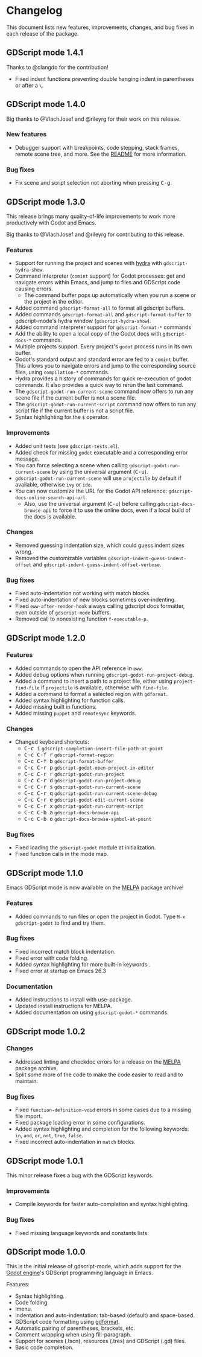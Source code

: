 # Changelog

This document lists new features, improvements, changes, and bug fixes in each release of the package.

## GDScript mode 1.4.1

Thanks to @clangdo for the contribution!

- Fixed indent functions preventing double hanging indent in parentheses or after a `\`.

## GDScript mode 1.4.0

Big thanks to @VlachJosef and @rileyrg for their work on this release.

### New features

- Debugger support with breakpoints, code stepping, stack frames, remote scene tree, and more. See the [README](https://github.com/godotengine/emacs-gdscript-mode/blob/master/README.md) for more information.

### Bug fixes

- Fix scene and script selection not aborting when pressing <kbd>C-g</kbd>.

## GDScript mode 1.3.0

This release brings many quality-of-life improvements to work more productively with Godot and Emacs.

Big thanks to @VlachJosef and @rileyrg for contributing to this release.

### Features

- Support for running the project and scenes with [hydra](https://github.com/abo-abo/hydra) with `gdscript-hydra-show`.
- Command interpreter (`comint` support) for Godot processes: get and navigate errors within Emacs, and jump to files and GDScript code causing errors.
  - The command buffer pops up automatically when you run a scene or the project in the editor.
- Added command `gdscript-format-all` to format all gdscript buffers.
- Added commands `gdscript-format-all` and `gdscript-format-buffer` to gdscript-mode's hydra window (`gdscript-hydra-show`).
- Added command interpreter support for `gdscript-format-*` commands
- Add the ability to open a local copy of the Godot docs with `gdscript-docs-*` commands.
- Multiple projects support. Every project's `godot` process runs in its own buffer.
- Godot's standard output and standard error are fed to a `comint` buffer. This allows you to navigate errors and jump to the corresponding source files, using `compilation-*` commands.
- Hydra provides a history of commands for quick re-execution of godot commands. It also provides a quick way to rerun the last command.
- The `gdscript-godot-run-current-scene` command now offers to run any scene file if the current buffer is not a scene file.
- The `gdscript-godot-run-current-script` command now offers to run any script file if the current buffer is not a script file.
- Syntax highlighting for the `$` operator.

### Improvements

- Added unit tests (see `gdscript-tests.el`).
- Added check for missing `godot` executable and a corresponding error message.
- You can force selecting a scene when calling `gdscript-godot-run-current-scene` by using the universal argument (<kbd>C-u</kbd>).
- `gdscript-godot-run-current-scene` will use `projectile` by default if available, otherwise `ivy` or `ido`.
- You can now customize the URL for the Godot API reference: `gdscript-docs-online-search-api-url`.
  - Also, use the universal argument (<kbd>C-u</kbd>) before calling `gdscript-docs-browse-api` to force it to use the online docs, even if a local build of the docs is available.

### Changes

- Removed guessing indentation size, which could guess indent sizes wrong.
- Removed the customizable variables `gdscript-indent-guess-indent-offset` and `gdscript-indent-guess-indent-offset-verbose`.

### Bug fixes

- Fixed auto-indentation not working with match blocks.
- Fixed auto-indentation of new blocks sometimes over-indenting.
- Fixed `eww-after-render-hook` always calling gdscript docs formatter, even outside of `gdscript-mode` buffers.
- Removed call to nonexisting function `f-executable-p`.

## GDScript mode 1.2.0

### Features

- Added commands to open the API reference in `eww`.
- Added debug options when running `gdscript-godot-run-project-debug`.
- Added a command to insert a path to a project file, either using `project-find-file` if `projectile` is available, otherwise with `find-file`.
- Added a command to format a selected region with `gdformat`.
- Added syntax highlighting for function calls.
- Added missing built in functions.
- Added missing `puppet` and `remotesync` keywords.

### Changes

- Changed keyboard shortcuts:
  - <kbd>C-c i</kbd> `gdscript-completion-insert-file-path-at-point`
  - <kbd>C-c C-f r</kbd> `gdscript-format-region`
  - <kbd>C-c C-f b</kbd> `gdscript-format-buffer`
  - <kbd>C-c C-r p</kbd> `gdscript-godot-open-project-in-editor`
  - <kbd>C-c C-r r</kbd> `gdscript-godot-run-project`
  - <kbd>C-c C-r d</kbd> `gdscript-godot-run-project-debug`
  - <kbd>C-c C-r s</kbd> `gdscript-godot-run-current-scene`
  - <kbd>C-c C-r q</kbd> `gdscript-godot-run-current-scene-debug`
  - <kbd>C-c C-r e</kbd> `gdscript-godot-edit-current-scene`
  - <kbd>C-c C-r x</kbd> `gdscript-godot-run-current-script`
  - <kbd>C-c C-b a</kbd> `gdscript-docs-browse-api`
  - <kbd>C-c C-b o</kbd> `gdscript-docs-browse-symbol-at-point`

### Bug fixes

- Fixed loading the `gdscript-godot` module at initialization.
- Fixed function calls in the mode map.

## GDScript mode 1.1.0

Emacs GDScript mode is now available on the [MELPA](https://melpa.org/) package archive!

### Features

- Added commands to run files or open the project in Godot. Type `M-x gdscript-godot` to find and try them.

### Bug fixes

- Fixed incorrect match block indentation.
- Fixed error with code folding.
- Added syntax highlighting for more built-in keywords .
- Fixed error at startup on Emacs 26.3

### Documentation

- Added instructions to install with use-package.
- Updated install instructions for MELPA.
- Added documentation on using `gdscript-godot-*` commands.

## GDScript mode 1.0.2

### Changes

- Addressed linting and checkdoc errors for a release on the [MELPA](https://melpa.org/) package archive.
- Split some more of the code to make the code easier to read and to maintain.

### Bug fixes

- Fixed `function-definition-void` errors in some cases due to a missing file import.
- Fixed package loading error in some configurations.
- Added syntax highlighting and completion for the following keywords: `in`, `and`, `or`, `not`, `true`, `false`.
- Fixed incorrect auto-indentation in `match` blocks.

## GDScript mode 1.0.1

This minor release fixes a bug with the GDScript keywords.

### Improvements

- Compile keywords for faster auto-completion and syntax highlighting.

### Bug fixes

- Fixed missing language keywords and constants lists.

## GDScript mode 1.0.0

This is the initial release of gdscript-mode, which adds support for the [Godot engine](https://godotengine.org/)'s GDScript programming language in Emacs.

Features:

- Syntax highlighting.
- Code folding.
- Imenu.
- Indentation and auto-indentation: tab-based (default) and space-based.
- GDScript code formatting using [gdformat](https://github.com/scony/godot-gdscript-toolkit/).
- Automatic pairing of parentheses, brackets, etc.
- Comment wrapping when using fill-paragraph.
- Support for scenes (.tscn), resources (.tres) and GDScript (.gd) files.
- Basic code completion.
